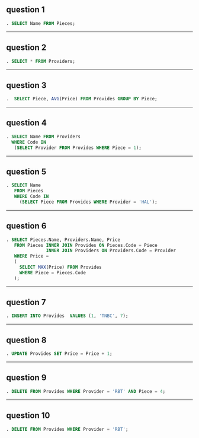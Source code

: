 ## question 1
```sql
. SELECT Name FROM Pieces;
``` 
__________________________________________________________________________________________
## question 2
```sql
. SELECT * FROM Providers; 
```
__________________________________________________________________________________________
## question 3
```sql
.  SELECT Piece, AVG(Price) FROM Provides GROUP BY Piece; 
```
__________________________________________________________________________________________
## question 4
```sql
. SELECT Name FROM Providers 
  WHERE Code IN 
   (SELECT Provider FROM Provides WHERE Piece = 1); 
```
__________________________________________________________________________________________
## question 5
```sql
. SELECT Name 
   FROM Pieces 
   WHERE Code IN 
     (SELECT Piece FROM Provides WHERE Provider = 'HAL'); 
```
__________________________________________________________________________________________
## question 6
```sql
. SELECT Pieces.Name, Providers.Name, Price 
   FROM Pieces INNER JOIN Provides ON Pieces.Code = Piece 
               INNER JOIN Providers ON Providers.Code = Provider 
   WHERE Price = 
   ( 
     SELECT MAX(Price) FROM Provides 
     WHERE Piece = Pieces.Code 
   ); 
```
_________________________________________________________________________________________
## question 7
```sql
. INSERT INTO Provides  VALUES (1, 'TNBC', 7); 
```
_________________________________________________________________________________________
## question 8
```sql
. UPDATE Provides SET Price = Price + 1; 
```
_________________________________________________________________________________________
## question 9
```sql
. DELETE FROM Provides WHERE Provider = 'RBT' AND Piece = 4;
```
_________________________________________________________________________________________
## question 10 
```sql
. DELETE FROM Provides WHERE Provider = 'RBT'; 
```